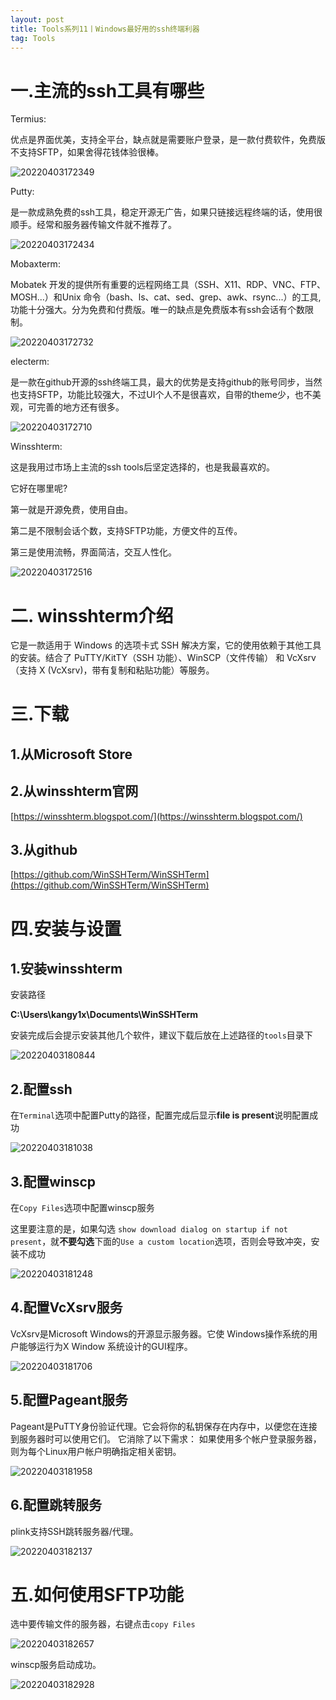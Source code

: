 ```yaml
---
layout: post
title: Tools系列11丨Windows最好用的ssh终端利器
tag: Tools
---
```


# 一.主流的ssh工具有哪些

Termius:

优点是界面优美，支持全平台，缺点就是需要账户登录，是一款付费软件，免费版不支持SFTP，如果舍得花钱体验很棒。

![20220403172349](https://cdn.jsdelivr.net/gh/luckykang/picture_bed/blogs_images/20220403172349.png)

Putty:

是一款成熟免费的ssh工具，稳定开源无广告，如果只链接远程终端的话，使用很顺手。经常和服务器传输文件就不推荐了。

![20220403172434](https://cdn.jsdelivr.net/gh/luckykang/picture_bed/blogs_images/20220403172434.png)

Mobaxterm:

Mobatek 开发的提供所有重要的远程网络工具（SSH、X11、RDP、VNC、FTP、MOSH...）和Unix 命令（bash、ls、cat、sed、grep、awk、rsync...）的工具, 功能十分强大。分为免费和付费版。唯一的缺点是免费版本有ssh会话有个数限制。

![20220403172732](https://cdn.jsdelivr.net/gh/luckykang/picture_bed/blogs_images/20220403172732.png)

electerm:

是一款在github开源的ssh终端工具，最大的优势是支持github的账号同步，当然也支持SFTP，功能比较强大，不过UI个人不是很喜欢，自带的theme少，也不美观，可完善的地方还有很多。

![20220403172710](https://cdn.jsdelivr.net/gh/luckykang/picture_bed/blogs_images/20220403172710.png)

Winsshterm:

这是我用过市场上主流的ssh tools后坚定选择的，也是我最喜欢的。

它好在哪里呢?

第一就是开源免费，使用自由。

第二是不限制会话个数，支持SFTP功能，方便文件的互传。

第三是使用流畅，界面简洁，交互人性化。

![20220403172516](https://cdn.jsdelivr.net/gh/luckykang/picture_bed/blogs_images/20220403172516.png)

# 二. winsshterm介绍

它是一款适用于 Windows 的选项卡式 SSH 解决方案，它的使用依赖于其他工具的安装。结合了 PuTTY/KitTY（SSH 功能）、WinSCP（文件传输） 和 VcXsrv（支持 X (VcXsrv)，带有复制和粘贴功能）等服务。

# 三.下载

## 1.从Microsoft Store

## 2.从winsshterm官网

[https://winsshterm.blogspot.com/](https://winsshterm.blogspot.com/)

## 3.从github

[https://github.com/WinSSHTerm/WinSSHTerm](https://github.com/WinSSHTerm/WinSSHTerm)

# 四.安装与设置

## 1.安装winsshterm

安装路径

**C:\Users\kangy1x\Documents\WinSSHTerm**

安装完成后会提示安装其他几个软件，建议下载后放在上述路径的`tools`目录下

![20220403180844](https://cdn.jsdelivr.net/gh/luckykang/picture_bed/blogs_images/20220403180844.png)

## 2.配置ssh

在`Terminal`选项中配置Putty的路径，配置完成后显示**file is present**说明配置成功

![20220403181038](https://cdn.jsdelivr.net/gh/luckykang/picture_bed/blogs_images/20220403181038.png)

## 3.配置winscp

在`Copy Files`选项中配置winscp服务

这里要注意的是，如果勾选 `show download dialog on startup if not present`，就**不要勾选**下面的`Use a custom location`选项，否则会导致冲突，安装不成功

![20220403181248](https://cdn.jsdelivr.net/gh/luckykang/picture_bed/blogs_images/20220403181248.png)

## 4.配置VcXsrv服务

VcXsrv是Microsoft Windows的开源显示服务器。它使 Windows操作系统的用户能够运行为X Window 系统设计的GUI程序。

![20220403181706](https://cdn.jsdelivr.net/gh/luckykang/picture_bed/blogs_images/20220403181706.png)

## 5.配置Pageant服务

Pageant是PuTTY身份验证代理。它会将你的私钥保存在内存中，以便您在连接到服务器时可以使用它们。 它消除了以下需求： 如果使用多个帐户登录服务器，则为每个Linux用户帐户明确指定相关密钥。

![20220403181958](https://cdn.jsdelivr.net/gh/luckykang/picture_bed/blogs_images/20220403181958.png)

## 6.配置跳转服务

plink支持SSH跳转服务器/代理。

![20220403182137](https://cdn.jsdelivr.net/gh/luckykang/picture_bed/blogs_images/20220403182137.png)

# 五.如何使用SFTP功能

选中要传输文件的服务器，右键点击`copy Files`

![20220403182657](https://cdn.jsdelivr.net/gh/luckykang/picture_bed/blogs_images/20220403182657.png)


winscp服务启动成功。

![20220403182928](https://cdn.jsdelivr.net/gh/luckykang/picture_bed/blogs_images/20220403182928.png)
